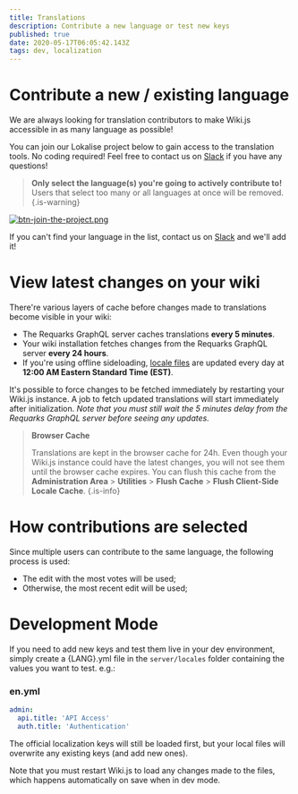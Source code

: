 ```yaml
---
title: Translations
description: Contribute a new language or test new keys
published: true
date: 2020-05-17T06:05:42.143Z
tags: dev, localization
---
```


# Contribute a new / existing language

We are always looking for translation contributors to make Wiki.js accessible in as many language as possible!

You can join our Lokalise project below to gain access to the translation tools. No coding required! Feel free to contact us on [Slack](https://wiki.requarks.io/slack) if you have any questions!

> **Only select the language(s) you're going to actively contribute to!** Users that select too many or all languages at once will be removed.
{.is-warning}

[![btn-join-the-project.png](/assets/buttons/btn-join-the-project.png)](https://lokalise.com/public/2994254859f751ea605a00.03473540/)

If you can't find your language in the list, contact us on [Slack](https://wiki.requarks.io/slack) and we'll add it!

# View latest changes on your wiki

There're various layers of cache before changes made to translations become visible in your wiki:

- The Requarks GraphQL server caches translations **every 5 minutes**.
- Your wiki installation fetches changes from the Requarks GraphQL server **every 24 hours**.
- If you're using offline sideloading, [locale files](https://github.com/Requarks/wiki-localization) are updated every day at **12:00 AM Eastern Standard Time (EST)**.

It's possible to force changes to be fetched immediately by restarting your Wiki.js instance. A job to fetch updated translations will start immediately after initialization. *Note that you must still wait the 5 minutes delay from the Requarks GraphQL server before seeing any updates.*

> **Browser Cache**
>
> Translations are kept in the browser cache for 24h. Even though your Wiki.js instance could have the latest changes, you will not see them until the browser cache expires. You can flush this cache from the **Administration Area** > **Utilities** > **Flush Cache** > **Flush Client-Side Locale Cache**.
{.is-info}

# How contributions are selected

Since multiple users can contribute to the same language, the following process is used:

- The edit with the most votes will be used;
- Otherwise, the most recent edit will be used;


# Development Mode

If you need to add new keys and test them live in your dev environment, simply create a {LANG}.yml file in the `server/locales` folder containing the values you want to test. e.g.:

### en.yml
```yml
admin:
  api.title: 'API Access'
  auth.title: 'Authentication'
```

The official localization keys will still be loaded first, but your local files will overwrite any existing keys (and add new ones).

Note that you must restart Wiki.js to load any changes made to the files, which happens automatically on save when in dev mode.